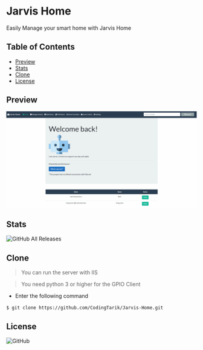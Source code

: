 # Jarvis Home
Easily Manage your smart home with Jarvis Home

## Table of Contents
  - [Preview](#preview)
  - [Stats](#stats)
  - [Clone](#clone)
  - [License](#License)
## Preview
![](preview.gif)

## Stats
![GitHub All Releases](https://img.shields.io/github/downloads/CodingTarik/Jarvis-Home)
## Clone
> You can run the server with IIS

> You need python 3 or higher for the GPIO Client
- Enter the following command
```shell
$ git clone https://github.com/CodingTarik/Jarvis-Home.git
```
## License
![GitHub](https://img.shields.io/github/license/CodingTarik/Jarvis-Home)
 
